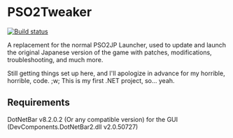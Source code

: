 PSO2Tweaker
===========
[![Build status](https://ci.appveyor.com/api/projects/status/github/Arks-Layer/PSO2Tweaker?branch=preQuantum&svg=true&retina=true)](https://ci.appveyor.com/project/TheCrimsonDevil/pso2tweaker/branch/preQuantum)

A replacement for the normal PSO2JP Launcher, used to update and launch the original Japanese version of the game with patches, modifications, troubleshooting, and much more.

Still getting things set up here, and I'll apologize in advance for my horrible, horrible, code. ;w; This is my first .NET project, so... yeah.

## Requirements
DotNetBar v8.2.0.2 (Or any compatible version) for the GUI (DevComponents.DotNetBar2.dll v2.0.50727)
